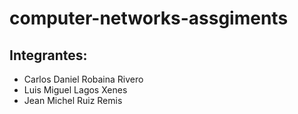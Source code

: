# computer-networks-assgiments

## Integrantes:
- Carlos Daniel Robaina Rivero
- Luis Miguel Lagos Xenes
- Jean Michel Ruiz Remis

